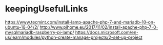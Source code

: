 # keepingUsefulLinks
https://www.tecmint.com/install-lamp-apache-php-7-and-mariadb-10-on-ubuntu-16-04/2/
http://www.pihome.eu/2017/11/02/install-apache-php-7-0-mysqlmariadb-raspberry-pi-lamp/
https://docs.microsoft.com/en-us/learn/modules/python-create-manage-projects/2-set-up-project

